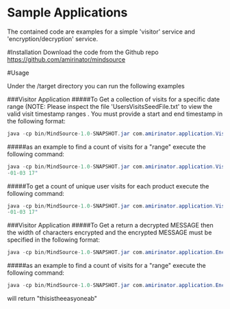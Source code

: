 # Sample Applications

The contained code are examples for a simple 'visitor' service and 'encryption/decryption' service.

#Installation
Download the code from the Github repo https://github.com/amirinator/mindsource

#Usage

Under the /target directory you can run the following examples

###Visitor Application
#####To Get a collection of visits for a specific date range (NOTE: Please inspect the file 'UsersVisitsSeedFile.txt' to view the valid visit timestamp ranges . You must provide a start and end timestamp in the following format:
```java
java -cp bin/MindSource-1.0-SNAPSHOT.jar com.amirinator.application.VisitorApplication "[applicationParameter]" "[start time range]" "[end time range]"
```
#####as an example to find a count of visits for a "range" execute the following command:
```java
java -cp bin/MindSource-1.0-SNAPSHOT.jar com.amirinator.application.VisitorApplication "range" "2019-01-01 04" "2019
-01-03 17"
```
#####To get a count of unique user visits for each product execute the following command:
```java
java -cp bin/MindSource-1.0-SNAPSHOT.jar com.amirinator.application.VisitorApplication "count"
-01-03 17"
```

###Visitor Application
#####To Get a return a decrypted MESSAGE then the width of characters encrypted and the encrypted MESSAGE must be specified in the following format:
```java
java -cp bin/MindSource-1.0-SNAPSHOT.jar com.amirinator.application.EncryptionApplication "WIDTH" "ENCRYPTED MESSAGE"
```
#####as an example to find a count of visits for a "range" execute the following command:
```java
java -cp bin/MindSource-1.0-SNAPSHOT.jar com.amirinator.application.EncryptionApplication "3" "ttyohhieneesiaabss"

```
will return "thisistheeasyoneab"